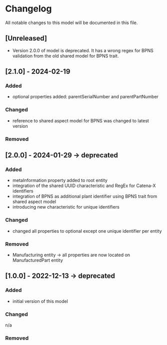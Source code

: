 # Changelog
All notable changes to this model will be documented in this file.

## [Unreleased]
- Version 2.0.0 of model is deprecated. It has a wrong regex for BPNS validation from the old shared model for BPNS trait.

## [2.1.0] - 2024-02-19
### Added
- optional properties added: parentSerialNumber and parentPartNumber

### Changed
- reference to shared aspect model for BPNS was changed to latest version

### Removed

## [2.0.0] - 2024-01-29 -> deprecated
### Added
- metaInformation property added to root entity
- integration of the shared UUID characteristic and RegEx for Catena-X identifiers
- integration of BPNS as additional plant identifier using BPNS trait from shared aspect model
- introducing new characteristic for unique identifiers

### Changed
- changed all properties to optional except one unique identifier per entity

### Removed
- Manufacturing entity -> all properties are now located on ManufacturedPart entity

## [1.0.0] - 2022-12-13 -> deprecated
### Added
- initial version of this model

### Changed
n/a

### Removed

